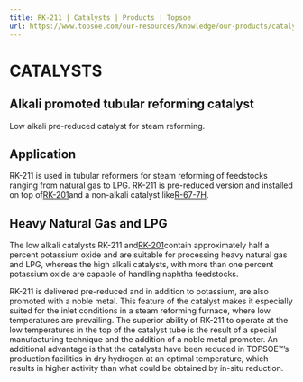 ```yaml
---
title: RK-211 | Catalysts | Products | Topsoe
url: https://www.topsoe.com/our-resources/knowledge/our-products/catalysts/rk-211#main-content
---
```


# CATALYSTS

## Alkali promoted tubular reforming catalyst

Low alkali pre-reduced catalyst for steam reforming.

## Application

RK-211 is used in tubular reformers for steam reforming of feedstocks ranging from natural gas to LPG. RK-211 is pre-reduced version and installed on top of[RK-201](/products/catalysts/rk-201)and a non-alkali catalyst like[R-67-7H](/products/catalysts/r-67-7h).

## Heavy Natural Gas and LPG

The low alkali catalysts RK-211 and[RK-201](/products/catalysts/rk-201)contain approximately half a percent potassium oxide and are suitable for processing heavy natural gas and LPG, whereas the high alkali catalysts, with more than one percent potassium oxide are capable of handling naphtha feedstocks.

RK-211 is delivered pre-reduced and in addition to potassium, are also promoted with a noble metal. This feature of the catalyst makes it especially suited for the inlet conditions in a steam reforming furnace, where low temperatures are prevailing. The superior ability of RK-211 to operate at the low temperatures in the top of the catalyst tube is the result of a special manufacturing technique and the addition of a noble metal promoter. An additional advantage is that the catalysts have been reduced in TOPSOE™’s production facilities in dry hydrogen at an optimal temperature, which results in higher activity than what could be obtained by in-situ reduction.